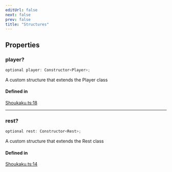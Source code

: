 ```yaml
---
editUrl: false
next: false
prev: false
title: "Structures"
---
```


## Properties

<a id="player" name="player"></a>

### player?

```ts
optional player: Constructor<Player>;
```

A custom structure that extends the Player class

#### Defined in

[Shoukaku.ts:18](https://github.com/shipgirlproject/shoukaku/blob/761f40f7c0b54473070fa1c40602d1504a8bf167/src/Shoukaku.ts#L18)

***

<a id="rest" name="rest"></a>

### rest?

```ts
optional rest: Constructor<Rest>;
```

A custom structure that extends the Rest class

#### Defined in

[Shoukaku.ts:14](https://github.com/shipgirlproject/shoukaku/blob/761f40f7c0b54473070fa1c40602d1504a8bf167/src/Shoukaku.ts#L14)
